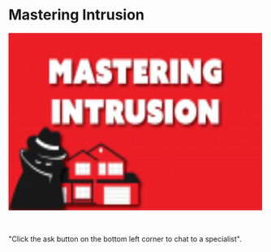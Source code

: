 # Mastering Intrusion

<html>
<title>Mastering Intrusion</title>
<body>


<p><div class="pubble-app" data-app-id="106500" data-app-identifier="106500"></div>
<script type="text/javascript" src="https://cdn.pubble.io/javascript/loader.js" defer></script></p>

<p><img src="Images\download.png" width="500px" height="350px"></p>

<br> <p>"Click the ask button on the bottom left corner to chat to a specialist".</p></br>

</body>
</html>
